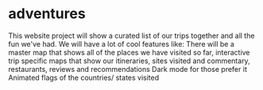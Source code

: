 # adventures
This website project will show a curated list of our trips together and all the fun we've had. We will have a lot of cool features like:
There will be a master map that shows all of the places we have visited so far, 
interactive trip specific maps that show our itineraries, sites visited and commentary, restaurants, reviews and recommendations 
Dark mode for those prefer it
Animated flags of the countries/ states visited

